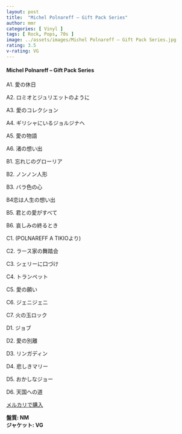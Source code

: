 ```yaml
---
layout: post
title:  "Michel Polnareff – Gift Pack Series"
author: mmr
categories: [ Vinyl ]
tags: [ Rock, Pops, 70s ]
image: ../assets/images/Michel Polnareff – Gift Pack Series.jpg
rating: 3.5
v-rating: VG
---
```


#### Michel Polnareff – Gift Pack Series

A1. 愛の休日

A2. ロミオとジュリエットのように

A3. 愛のコレクション

A4. ギリシャにいるジョルジナへ

A5. 愛の物語

A6. 渚の想い出

B1. 忘れじのグローリア

B2. ノンノン人形

B3. バラ色の心

B4恋は人生の想い出

B5. 君との愛がすべて

B6. 哀しみの終るとき

C1. (POLNAREFF A TIKIOより)

C2. ラース家の舞踏会

C3. シェリーに口づけ

C4. トランペット

C5. 愛の願い

C6. ジェニジェニ

C7. 火の玉ロック

D1. ジョブ

D2. 愛の別離

D3. リンガディン

D4. 悲しきマリー

D5. おかしなジョー

D6. 天国への道

[メルカリで購入](https://jp.mercari.com/item/m93242824687)

<div class="mt-4 mb-4 d-flex align-items-center">
<strong class="mr-1">盤質: NM</strong>
</div>
<div class="mt-4 mb-4 d-flex align-items-center">
<strong class="mr-1">ジャケット: VG</strong>
</div>
